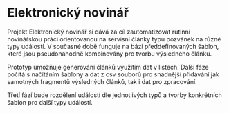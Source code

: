 # Elektronický novinář
Projekt Elektronický novinář si dává za cíl zautomatizovat rutinní novinářskou práci orientovanou na servisní články typu pozvánek na různé typy událostí. V současné době funguje na bázi předdefinovaných šablon, které jsou pseudonáhodně kombinovány pro tvorbu výsledného článku.

Prototyp umožňuje generování článků využitím dat v listech. Další fáze počítá s načítáním šablony a dat z csv souborů pro snadnější přidávání jak samotných fragmentů výsledných článků, tak i dat pro zpracování.

Třetí fází bude rozdělení událostí dle jednotlivých typů a tvorby konkrétních šablon pro další typy událostí.
